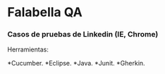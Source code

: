 # Falabella QA

### Casos de pruebas de Linkedin (IE, Chrome)

Herramientas: 

*Cucumber. 
*Eclipse. 
*Java. 
*Junit. 
*Gherkin.


